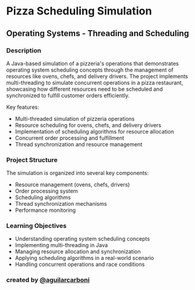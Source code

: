 # Pizza Scheduling Simulation

## Operating Systems - Threading and Scheduling
### Description 
A Java-based simulation of a pizzeria's operations that demonstrates operating system scheduling concepts through the management of resources like ovens, chefs, and delivery drivers. The project implements multi-threading to simulate concurrent operations in a pizza restaurant, showcasing how different resources need to be scheduled and synchronized to fulfill customer orders efficiently.

Key features:
- Multi-threaded simulation of pizzeria operations
- Resource scheduling for ovens, chefs, and delivery drivers
- Implementation of scheduling algorithms for resource allocation
- Concurrent order processing and fulfillment
- Thread synchronization and resource management

### Project Structure
The simulation is organized into several key components:
- Resource management (ovens, chefs, drivers)
- Order processing system
- Scheduling algorithms
- Thread synchronization mechanisms
- Performance monitoring

### Learning Objectives
- Understanding operating system scheduling concepts
- Implementing multi-threading in Java
- Managing resource allocation and synchronization
- Applying scheduling algorithms in a real-world scenario
- Handling concurrent operations and race conditions

### created by [@aguilarcarboni](https://github.com/aguilarcarboni/) 
